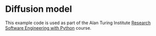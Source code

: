 Diffusion model
===============

This example code is used as part of the Alan Turing Institute [Research Software Engineering with Python](https://github.com/alan-turing-institute/rse-course) course.
